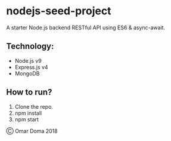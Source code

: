 # nodejs-seed-project

A starter Node.js backend RESTful API using ES6 & async-await.

## Technology:

* Node.js v9
* Express.js v4
* MongoDB

## How to run?

1. Clone the repo.
2. npm install
3. npm start

&#9400; Omar Doma 2018
